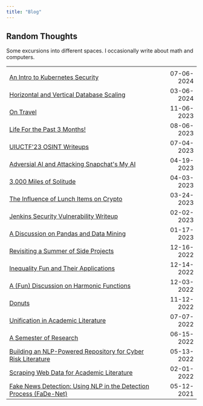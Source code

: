 ```yaml
---
title: "Blog"
---
```

## Random Thoughts

Some excursions into different spaces. I occasionally write about math and computers.

|                                                                                      |            |
| :----------------------------------------------------------------------------------- | ---------: |
|                                                                                      |            |
| [An Intro to Kubernetes Security](/posts/k8s)                                   | 07-06-2024 |
| [Horizontal and Vertical Database Scaling](/posts/db)                                   | 03-06-2024 |
| [On Travel](/posts/travel)                                                              | 11-06-2023 |
| [Life For the Past 3 Months!](/posts/catchup)                                           | 08-06-2023 |
| [UIUCTF&#39;23 OSINT Writeups](/posts/uiuctf)                                           | 07-04-2023 |
| [Adversial AI and Attacking Snapchat&#39;s My AI](/posts/gpt)                           | 04-19-2023 |
| [3,000 Miles of Solitude](/posts/bike)                                                  | 04-03-2023 |
| [The Influence of Lunch Items on Crypto](/posts/bovik)                                  | 03-24-2023 |
| [Jenkins Security Vulnerability Writeup](/posts/pwn)                                    | 02-02-2023 |
| [A Discussion on Pandas and Data Mining](/posts/datamining)                             | 01-17-2023 |
| [Revisiting a Summer of Side Projects](/posts/sosp)                                     | 12-16-2022 |
| [Inequality Fun and Their Applications](/posts/inequalities)                            | 12-14-2022 |
| [A (Fun) Discussion on Harmonic Functions](/posts/harmonic)                             | 12-03-2022 |
| [Donuts](/posts/donut)                                                                  | 11-12-2022 |
| [Unification in Academic Literature](/posts/unified)                                    | 07-07-2022 |
| [A Semester of Research](/posts/firstsem)                                               | 06-15-2022 |
| [Building an NLP-Powered Repository for Cyber Risk Literature](/research/nlpsearch)     | 05-13-2022 |
| [Scraping Web Data for Academic Literature](/research/uconnscrape)                      | 02-01-2022 |
| [Fake News Detection: Using NLP in the Detection Process (FaDe-Net)](/research/fadenet) | 05-12-2021 |
